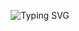 <p align="center">
  <img src="https://readme-typing-svg.herokuapp.com?font=Orbitron&size=30&color=00FF00&center=true&vCenter=true&width=900&lines=Initializing+Data+Cleaning+Protocols...;Handling+Missing+Values+%7C+Outliers+%7C+Duplicates;Standardization+and+Normalization+Engaged;Skynet+Data+Pipeline+Stable" alt="Typing SVG" />
</p>
